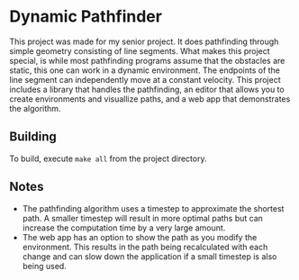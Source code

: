 # Dynamic Pathfinder

This project was made for my senior project. It does pathfinding through simple geometry consisting of line segments. What makes this project special, is while most pathfinding programs assume that the obstacles are static, this one can work in a dynamic environment. The endpoints of the line segment can independently move at a constant velocity. This project includes a library that handles the pathfinding, an editor that allows you to create environments and visuallize paths, and a web app that demonstrates the algorithm.

## Building

To build, execute <code>make all</code> from the project directory.

## Notes

* The pathfinding algorithm uses a timestep to approximate the shortest path. A smaller timestep will result in more optimal paths but can increase the computation time by a very large amount.
* The web app has an option to show the path as you modify the environment. This results in the path being recalculated with each change and can slow down the application if a small timestep is also being used.

